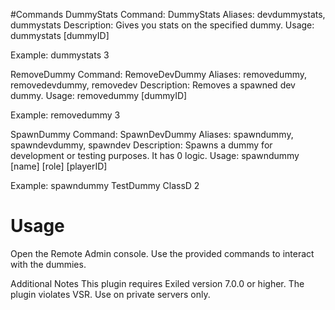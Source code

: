 #Commands
DummyStats
Command: DummyStats
Aliases: devdummystats, dummystats
Description: Gives you stats on the specified dummy.
Usage: dummystats [dummyID]

Example: dummystats 3

RemoveDummy
Command: RemoveDevDummy
Aliases: removedummy, removedevdummy, removedev
Description: Removes a spawned dev dummy.
Usage: removedummy [dummyID]

Example: removedummy 3

SpawnDummy
Command: SpawnDevDummy
Aliases: spawndummy, spawndevdummy, spawndev
Description: Spawns a dummy for development or testing purposes. It has 0 logic.
Usage: spawndummy [name] [role] [playerID]

Example: spawndummy TestDummy ClassD 2

# Usage
Open the Remote Admin console.
Use the provided commands to interact with the dummies.

Additional Notes
This plugin requires Exiled version 7.0.0 or higher.
The plugin violates VSR. Use on private servers only.

